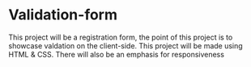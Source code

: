 # Validation-form

This project will be a registration form, the point of this project is to showcase valdation on the client-side.
This project will be made using HTML & CSS.
There will also be an emphasis for responsiveness 